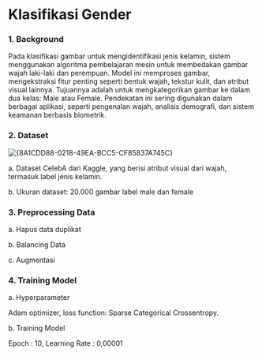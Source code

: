 # Klasifikasi Gender 

### 1. Background 
Pada klasifikasi gambar untuk mengidentifikasi jenis kelamin, sistem menggunakan algoritma pembelajaran mesin untuk membedakan gambar wajah laki-laki dan perempuan. Model ini memproses gambar, mengekstraksi fitur penting seperti bentuk wajah, tekstur kulit, dan atribut visual lainnya. Tujuannya adalah untuk mengkategorikan gambar ke dalam dua kelas: Male atau Female. Pendekatan ini sering digunakan dalam berbagai aplikasi, seperti pengenalan wajah, analisis demografi, dan sistem keamanan berbasis biometrik.

### 2. Dataset
![{8A1CDD88-0218-49EA-BCC5-CF85837A745C}](https://github.com/user-attachments/assets/5542ec55-7eeb-4282-ba40-87a083691332)

a. Dataset CelebA dari Kaggle, yang berisi atribut visual dari wajah, termasuk label jenis kelamin.

b. Ukuran dataset: 20.000 gambar label male dan female

### 3. Preprocessing Data

 a. Hapus data duplikat
 
 b. Balancing Data

 c. Augmentasi

### 4. Training Model
a. Hyperparameter

Adam optimizer, loss function: Sparse Categorical Crossentropy.

b. Training Model

Epoch : 10, Learning Rate : 0,00001
